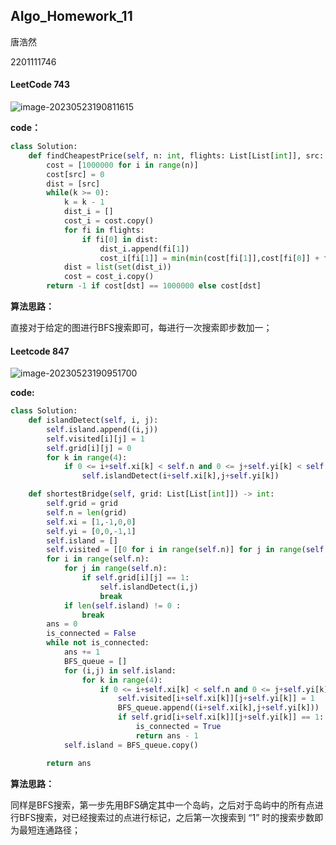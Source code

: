 ## AIgo_Homework_11

唐浩然 

2201111746



#### LeetCode 743

![image-20230523190811615](C:\Users\Tinker\Desktop\23春季\算分\HW\pic\Leetcode_787.png)

**code：**

```python
class Solution:
    def findCheapestPrice(self, n: int, flights: List[List[int]], src: int, dst: int, k: int) -> int:
        cost = [1000000 for i in range(n)]
        cost[src] = 0
        dist = [src]
        while(k >= 0):
            k = k - 1
            dist_i = []
            cost_i = cost.copy()
            for fi in flights:
                if fi[0] in dist:
                    dist_i.append(fi[1])
                    cost_i[fi[1]] = min(min(cost[fi[1]],cost[fi[0]] + fi[2]),cost_i[fi[1]]) 
            dist = list(set(dist_i))
            cost = cost_i.copy()
        return -1 if cost[dst] == 1000000 else cost[dst]
```

**算法思路：**

直接对于给定的图进行BFS搜索即可，每进行一次搜索即步数加一；

#### Leetcode 847

![image-20230523190951700](C:\Users\Tinker\Desktop\23春季\算分\HW\pic\Leetcode_934.png)

**code:**

```python
class Solution:
    def islandDetect(self, i, j):
        self.island.append((i,j))
        self.visited[i][j] = 1
        self.grid[i][j] = 0
        for k in range(4):
            if 0 <= i+self.xi[k] < self.n and 0 <= j+self.yi[k] < self.n and self.grid[i+self.xi[k]][j+self.yi[k]] == 1:
                self.islandDetect(i+self.xi[k],j+self.yi[k])

    def shortestBridge(self, grid: List[List[int]]) -> int:
        self.grid = grid
        self.n = len(grid)
        self.xi = [1,-1,0,0]
        self.yi = [0,0,-1,1]
        self.island = []
        self.visited = [[0 for i in range(self.n)] for j in range(self.n)]
        for i in range(self.n):
            for j in range(self.n):
                if self.grid[i][j] == 1:
                    self.islandDetect(i,j)
                    break
            if len(self.island) != 0 :
                break
        ans = 0
        is_connected = False
        while not is_connected:
            ans += 1
            BFS_queue = []
            for (i,j) in self.island:
                for k in range(4):
                    if 0 <= i+self.xi[k] < self.n and 0 <= j+self.yi[k] < self.n and self.visited[i+self.xi[k]][j+self.yi[k]] == 0:
                        self.visited[i+self.xi[k]][j+self.yi[k]] = 1
                        BFS_queue.append((i+self.xi[k],j+self.yi[k]))
                        if self.grid[i+self.xi[k]][j+self.yi[k]] == 1:
                            is_connected = True
                            return ans - 1
            self.island = BFS_queue.copy()

        return ans

```

**算法思路：**

同样是BFS搜索，第一步先用BFS确定其中一个岛屿，之后对于岛屿中的所有点进行BFS搜索，对已经搜索过的点进行标记，之后第一次搜索到 “1” 时的搜索步数即为最短连通路径；

